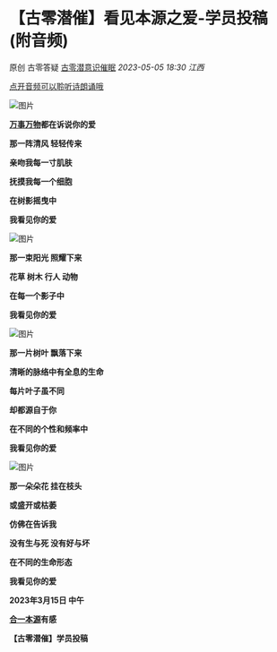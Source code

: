 # 【古零潜催】看见本源之爱-学员投稿 (附音频)

原创 古零答疑 [古零潜意识催眠](javascript:void(0);) *2023-05-05 18:30* *江西*



[点开音频可以聆听诗朗诵哦](https://mp.weixin.qq.com/s/AL-Z5HrJYMxkEbk73lFHsg)



![图片](https://mmbiz.qpic.cn/mmbiz_jpg/orcc4ibibs0qge0pOcic0BHfwt7qEiav9tVmCZbMKsgfcdhpRCZpHEFk1uEPldhnfw16RyAJDLjHy6XdOCaufMwZRQ/640?wx_fmt=jpeg&wxfrom=13&tp=wxpic)

[**万事万物**](http://mp.weixin.qq.com/s?__biz=MzkwMTQwMzExNQ==&mid=2247484401&idx=1&sn=f1db0b5780dfd04d59ddfa4f4f81b20b&chksm=c0b41b75f7c392635c42de76d65cb4d653e649cc865b6a0721bfa2de8e424831930b8132fc05&scene=21#wechat_redirect)**都在诉说你的爱**

**那一阵清风 轻轻传来** 

**亲吻我每一寸肌肤**

**抚摸我每一个细胞**

**在树影摇曳中**

**我看见你的爱**

![图片](https://mmbiz.qpic.cn/mmbiz_jpg/orcc4ibibs0qge0pOcic0BHfwt7qEiav9tVmhVicGwicibFxQd4Mh2EzMOHlTvyy9SJt05OibDjOHP8t8L42w9VuGWPnZQ/640?wx_fmt=jpeg&tp=wxpic&wxfrom=5&wx_lazy=1&wx_co=1)



**那一束阳光 照耀下来**

**花草 树木 行人 动物**

**在每一个影子中**

**我看见你的爱**



![图片](https://mmbiz.qpic.cn/mmbiz_jpg/orcc4ibibs0qge0pOcic0BHfwt7qEiav9tVm3zfhPsBVuUAnXRldwmc0zAxaa8BRfQCOxPz1XTD8SR0WtdzmEZVgFQ/640?wx_fmt=jpeg&tp=wxpic&wxfrom=5&wx_lazy=1&wx_co=1)

**那一片树叶 飘落下来**

**清晰的脉络中有全息的生命**

**每片叶子虽不同**

**却都源自于你**

**在不同的个性和频率中**

**我看见你的爱**

![图片](https://mmbiz.qpic.cn/mmbiz_jpg/orcc4ibibs0qge0pOcic0BHfwt7qEiav9tVmicjJckmBRmib5UqiaC0QonmC8BrknbP8HpCHrolRasEY6JHOVkw4eicU6g/640?wx_fmt=jpeg&tp=wxpic&wxfrom=5&wx_lazy=1&wx_co=1)



**那一朵朵花 挂在枝头**

**或盛开或枯萎**

**仿佛在告诉我**

**没有生与死 没有好与坏**

**在不同的生命形态**

**我看见你的爱**



**2023年3月15日 中午**

[**合一本源**](http://mp.weixin.qq.com/s?__biz=MzkwMTQwMzExNQ==&mid=2247484407&idx=1&sn=731b88a1771179d8c85e407a820525d9&chksm=c0b41b73f7c3926543ab5f7c6b73c32dd9d51106e1f622ca03054b11ff2c52b930ca94fd851b&scene=21#wechat_redirect)**有感**

**【古零潜催】学员投稿**



